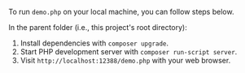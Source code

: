 To run `demo.php` on your local machine, you can follow steps below.

In the parent folder (i.e., this project's root directory):

1. Install dependencies with `composer upgrade`.
1. Start PHP development server with `composer run-script server`.
1. Visit `http://localhost:12388/demo.php` with your web browser.
